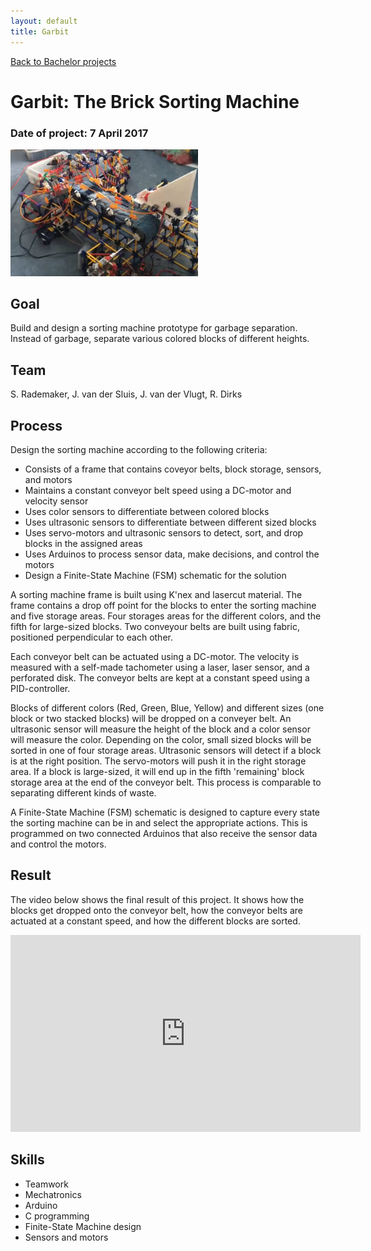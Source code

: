 ```yaml
---
layout: default
title: Garbit
---
```


[Back to Bachelor projects](./bachelor.md)
# Garbit: The Brick Sorting Machine
### Date of project: 7 April 2017
<img src="/assets/img/garbit.PNG" alt="garbit_project" width="300"/>

## Goal
Build and design a sorting machine prototype for garbage separation. Instead of garbage, separate various colored blocks of different heights.

## Team
S. Rademaker,
J. van der Sluis,
J. van der Vlugt,
R. Dirks

## Process
Design the sorting machine according to the following criteria:
* Consists of a frame that contains coveyor belts, block storage, sensors, and motors
* Maintains a constant conveyor belt speed using a DC-motor and velocity sensor
* Uses color sensors to differentiate between colored blocks
* Uses ultrasonic sensors to differentiate between different sized blocks
* Uses servo-motors and ultrasonic sensors to detect, sort, and drop blocks in the assigned areas
* Uses Arduinos to process sensor data, make decisions, and control the motors
* Design a Finite-State Machine (FSM) schematic for the solution

A sorting machine frame is built using K'nex and lasercut material. The frame contains a drop off point for the blocks to enter the sorting machine and five storage areas. Four storages areas for the different colors, and the fifth for large-sized blocks. Two conveyour belts are built using fabric, positioned perpendicular to each other.

Each conveyor belt can be actuated using a DC-motor. The velocity is measured with a self-made tachometer using a laser, laser sensor, and a perforated disk.
The conveyor belts are kept at a constant speed using a PID-controller.

Blocks of different colors (Red, Green, Blue, Yellow) and different sizes (one block or two stacked blocks) will be dropped on a conveyer belt. An ultrasonic sensor will measure the height of the block and a color sensor will measure the color. Depending on the color, small sized blocks will be sorted in one of four storage areas. Ultrasonic sensors will detect if a block is at the right position. The servo-motors will push it in the right storage area. If a block is large-sized, it will end up in the fifth 'remaining' block storage area at the end of the conveyor belt. This process is comparable to separating different kinds of waste. 

A Finite-State Machine (FSM) schematic is designed to capture every state the sorting machine can be in and select the appropriate actions. This is programmed on two connected Arduinos that also receive the sensor data and control the motors.

## Result

The video below shows the final result of this project. It shows how the blocks get dropped onto the conveyor belt, how the conveyor belts are actuated at a constant speed, and how the different blocks are sorted.
<iframe width="560" height="315" src="https://www.youtube.com/embed/M2jEXQdBnBI" title="YouTube video player" frameborder="0" allow="accelerometer; autoplay; clipboard-write; encrypted-media; gyroscope; picture-in-picture" allowfullscreen></iframe>


## Skills
* Teamwork
* Mechatronics
* Arduino
* C programming
* Finite-State Machine design
* Sensors and motors
